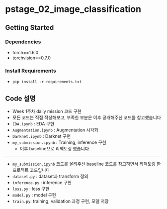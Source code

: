 # pstage_02_image_classification

## Getting Started

### Dependencies

- torch==1.6.0
- torchvision==0.7.0

### Install Requirements

- `pip install -r requirements.txt`

## Code 설명

- Week 1주차 daily mission 코드 구현
- 모든 코드는 직접 작성해보고, 부족한 부분은 이후 공개해주신 코드를 참고했습니다
- `EDA.ipynb` : EDA 구현
- `Augmentation.ipynb` : Augmentation 시각화
- `Darknet.ipynb` : Darknet 구현
- `my_submission.ipynb` : Training, inference 구현
  - 이후 baseline으로 리팩토링 했습니다

---

- `my_submission.ipynb` 코드를 올려주신 baseline 코드를 참고하면서 리팩토링 한 프로젝트 코드입니다
- `dataset.py` : dataset과 transform 정의
- `inference.py` : inference 구현
- `loss.py` : loss 구현
- `model.py` : model 구현
- `train.py`: training, validation 과정 구현, 모델 저장
